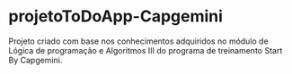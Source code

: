 # projetoToDoApp-Capgemini
Projeto criado com base nos conhecimentos adquiridos no módulo de Lógica de programação e Algoritmos III do programa de treinamento Start By Capgemini.
